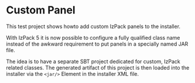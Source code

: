 Custom Panel
============

This test project shows howto add custom IzPack panels to the installer.

With IzPack 5 it is now possible to configure a fully qualified class name instead of the awkward requirement to put panels in a specially named JAR file.

The idea is to have a separate SBT project dedicated for custom, IzPack related classes. The generated artifact of this project is then loaded into the installer via the `<jar/>` Element in the installer XML file.